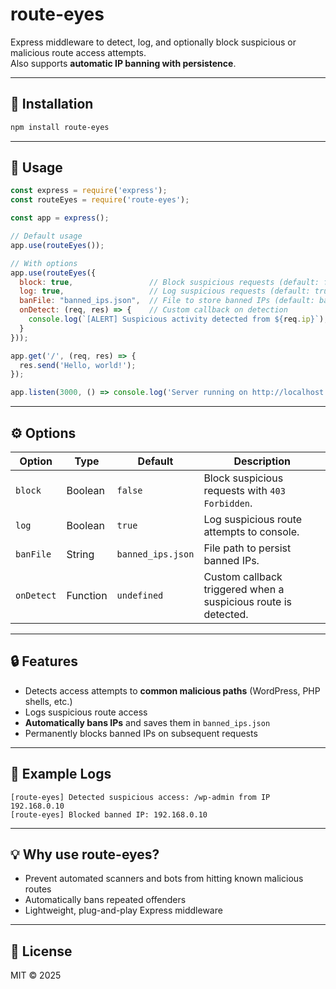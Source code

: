 # route-eyes

Express middleware to detect, log, and optionally block suspicious or malicious route access attempts.  
Also supports **automatic IP banning with persistence**.

---

## 🚀 Installation

```bash
npm install route-eyes
````

---

## 📌 Usage

```js
const express = require('express');
const routeEyes = require('route-eyes');

const app = express();

// Default usage
app.use(routeEyes());

// With options
app.use(routeEyes({
  block: true,                 // Block suspicious requests (default: false)
  log: true,                   // Log suspicious requests (default: true)
  banFile: "banned_ips.json",  // File to store banned IPs (default: banned_ips.json)
  onDetect: (req, res) => {    // Custom callback on detection
    console.log(`[ALERT] Suspicious activity detected from ${req.ip}`);
  }
}));

app.get('/', (req, res) => {
  res.send('Hello, world!');
});

app.listen(3000, () => console.log('Server running on http://localhost:3000'));
```

---

## ⚙️ Options

| Option     | Type     | Default           | Description                                                    |
| ---------- | -------- | ----------------- | -------------------------------------------------------------- |
| `block`    | Boolean  | `false`           | Block suspicious requests with `403 Forbidden`.                |
| `log`      | Boolean  | `true`            | Log suspicious route attempts to console.                      |
| `banFile`  | String   | `banned_ips.json` | File path to persist banned IPs.                               |
| `onDetect` | Function | `undefined`       | Custom callback triggered when a suspicious route is detected. |

---

## 🔒 Features

* Detects access attempts to **common malicious paths** (WordPress, PHP shells, etc.)
* Logs suspicious route access
* **Automatically bans IPs** and saves them in `banned_ips.json`
* Permanently blocks banned IPs on subsequent requests

---

## 📝 Example Logs

```
[route-eyes] Detected suspicious access: /wp-admin from IP 192.168.0.10
[route-eyes] Blocked banned IP: 192.168.0.10
```

---

## 💡 Why use route-eyes?

* Prevent automated scanners and bots from hitting known malicious routes
* Automatically bans repeated offenders
* Lightweight, plug-and-play Express middleware

---

## 📜 License

MIT © 2025

```
